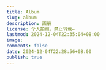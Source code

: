 ```yaml
---
title: Album
slug: album
description: 画册
license: 个人拍照，禁止转载✏️
lastmod: 2024-12-04T22:35:04+08:00
image: 
comments: false
date: 2024-12-04T22:28:56+08:00
publish: true
---
```

